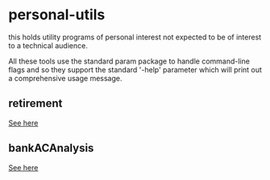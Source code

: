 # personal-utils
this holds utility programs of personal interest not expected to be of
interest to a technical audience.

All these tools use the standard param package to handle command-line flags
and so they support the standard '-help' parameter which will print out a
comprehensive usage message.


## retirement

[See here](retirement/_retirement.DOC.md)

## bankACAnalysis

[See here](bankACAnalysis/_bankACAnalysis.DOC.md)
